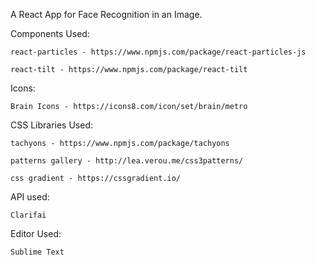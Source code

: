 A React App for Face Recognition in an Image.



Components Used:

	react-particles - https://www.npmjs.com/package/react-particles-js
	
	react-tilt - https://www.npmjs.com/package/react-tilt

Icons:
	
	Brain Icons - https://icons8.com/icon/set/brain/metro

	

CSS Libraries Used:
	
	tachyons - https://www.npmjs.com/package/tachyons
	
	patterns gallery - http://lea.verou.me/css3patterns/
	
	css gradient - https://cssgradient.io/



API used:
	
	Clarifai
	


Editor Used:
	
	Sublime Text